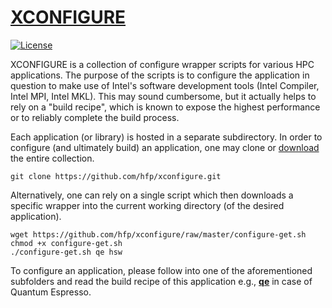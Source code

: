 # [XCONFIGURE](https://github.com/hfp/xconfigure/raw/master/xconfigure.pdf)
[![License](https://img.shields.io/badge/license-BSD3-blue.svg)](LICENSE)

XCONFIGURE is a collection of configure wrapper scripts for various HPC applications. The purpose of the scripts is to configure the application in question to make use of Intel's software development tools (Intel Compiler, Intel MPI, Intel MKL). This may sound cumbersome, but it actually helps to rely on a "build recipe", which is known to expose the highest performance or to reliably complete the build process.

Each application (or library) is hosted in a separate subdirectory. In order to configure (and ultimately build) an application, one may clone or [download](https://github.com/hfp/xconfigure/archive/master.zip) the entire collection.

```
git clone https://github.com/hfp/xconfigure.git
```

Alternatively, one can rely on a single script which then downloads a specific wrapper into the current working directory (of the desired application).

```
wget https://github.com/hfp/xconfigure/raw/master/configure-get.sh
chmod +x configure-get.sh
./configure-get.sh qe hsw
```

To configure an application, please follow into one of the aforementioned subfolders and read the build recipe of this application e.g., **[qe](qe#quantum-espresso-qe)** in case of Quantum Espresso.
